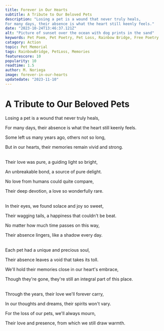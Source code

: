 ```yaml
---
title: Forever in Our Hearts
subtitle: A Tribute to Our Beloved Pets
description: "Losing a pet is a wound that never truly heals,
For many days, their absence is what the heart still keenly feels."
date: "2023-10-24T13:46:37.121Z"
alt: "Picture of sunset over the ocean with dog prints in the sand"
keywords: Pet Poem, Pet Poetry, Pet Loss, Rainbow Bridge, Free Poetry
catagory: Action
topic: Pet Memorial
tags: RainbowBridge, PetLoss, Memories
featurescore: 10
popularity: 10
readtime: 1.5
author: M. Noriega
image: forever-in-our-hearts
updatedate: "2023-11-10"
---
```


# **A Tribute to Our Beloved Pets**

Losing a pet is a wound that never truly heals,

For many days, their absence is what the heart still keenly feels.

Some left us many years ago, others not so long,

But in our hearts, their memories remain vivid and strong.

<br>Their love was pure, a guiding light so bright,

An unbreakable bond, a source of pure delight.

No love from humans could quite compare,

Their deep devotion, a love so wonderfully rare.

<br>In their eyes, we found solace and joy so sweet,

Their wagging tails, a happiness that couldn't be beat.

No matter how much time passes on this way,

Their absence lingers, like a shadow every day.

<br>Each pet had a unique and precious soul,

Their absence leaves a void that takes its toll.

We'll hold their memories close in our heart's embrace,

Though they're gone, they're still an integral part of this place.

<br>Through the years, their love we'll forever carry,

In our thoughts and dreams, their spirits won't vary.

For the loss of our pets, we'll always mourn,

Their love and presence, from which we still draw warmth.
